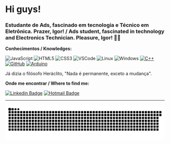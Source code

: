 # Hi guys!

### Estudante de Ads, fascinado em tecnologia e Técnico em Eletrônica. Prazer, Igor! / Ads student, fascinated in technology and Electronics Technician. Pleasure, Igor! 👋🏼

**Conhecimentos / Knowledges:**

![JavaScript](https://img.shields.io/badge/-JavaScript-F7B93E?style=flat-square&logo=javascript&logoColor=fff)
![HTML5](https://img.shields.io/badge/-HTML5-E34F26?style=flat-square&logo=html5&logoColor=white)
![CSS3](https://img.shields.io/badge/-CSS3-549FDE?style=flat-square&logo=css3&logoColor=white)
![VSCode](https://img.shields.io/badge/-VSCode-0085D1?style=flat-square&logo=visual-studio-code&logoColor=white)
![Linux](https://img.shields.io/badge/-Linux-16C60C?style=flat-square&logo=linux&logoColor=white)
![Windows](https://img.shields.io/badge/-Windows-00ADEF?style=flat-square&logo=windows&logoColor=white)
[![C++](https://img.shields.io/badge/-C++-00599C?style=flat-square&logo=c++&link=https://github.com/igorvargass/)](https://github.com/igorvargass/)
[![GitHub](https://img.shields.io/badge/-GitHub-181717?style=flat-square&logo=github&link=https://github.com/igorvargass/)](https://github.com/igorvargass/)
[![Arduino](https://img.shields.io/badge/-Arduino-black?style=flat-square&logo=Arduino&link=https://github.com/igorvargass/)](https://github.com/igorvargass/)

Já dizia o filósofo Heráclito, "Nada é permanente, exceto a mudança".

**Onde me encontrar / Where to find me:**

[![Linkedin Badge](https://img.shields.io/badge/-Linkedin-blue?style=flat-square&logo=Linkedin&logoColor=white&link=https://www.linkedin.com/in/igorvargass/)](https://www.linkedin.com/in/igorvargass/)
[![Hotmail Badge](https://img.shields.io/badge/-Hotmail-0078D4?style=flat-square&logo=microsoft-outlook&logoColor=white&link=mailto:igorvargass@hotmail.com)](mailto:igorvargass@hotmail.com)

---

  ![Snake animation](https://github.com/igorvargass/igorvargass/blob/output/github-contribution-grid-snake.svg)
